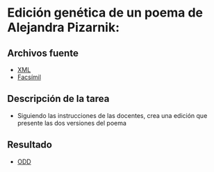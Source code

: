 # Edición genética de un poema de Alejandra Pizarnik:

## Archivos fuente
* [XML](../data/poesia/tei/cuarto-solo.xml)
* [Facsímil](../data/poesia/resources/cuarto-solo.png)

## Descripción de la tarea

* Siguiendo las instrucciones de las docentes, crea una edición que presente las dos versiones del poema

## Resultado
* [ODD](../data/poesia/resources/pizarnik.odd)
